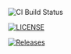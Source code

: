 ![CI Build Status](https://github.com/rereversed/set08103-Group4/actions/workflows/main.yml/badge.svg?branch=main)   

[![LICENSE](https://img.shields.io/github/license/rereversed/sem.svg?style=flat-square)](https://github.com/rereversed/sem/blob/master/LICENSE)

[![Releases](https://img.shields.io/github/release/rereversed/sem/all.svg?style=flat-square)](https://github.com/rereversed/sem/releases)
